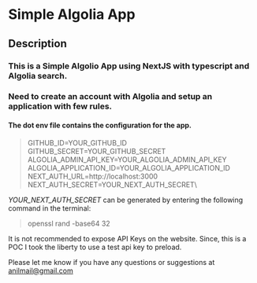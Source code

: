 
# Simple Algolia App

## Description

### This is a Simple Algolio App using NextJS with typescript and Algolia search.
### Need to create an account with Algolia and setup an application with few rules.

#### The dot env file contains the configuration for the app.

> GITHUB_ID=YOUR_GITHUB_ID\
> GITHUB_SECRET=YOUR_GITHUB_SECRET\
> ALGOLIA_ADMIN_API_KEY=YOUR_ALGOLIA_ADMIN_API_KEY\
> ALGOLIA_APPLICATION_ID=YOUR_ALGOLIA_APPLICATION_ID\
> NEXT_AUTH_URL=http://localhost:3000\
> NEXT_AUTH_SECRET=YOUR_NEXT_AUTH_SECRET\ 

*YOUR_NEXT_AUTH_SECRET* can be generated by entering the following command
in the terminal:

>openssl rand -base64 32


It is not recommended to expose API Keys on the website. Since, this is a POC I took the liberty to use a test api key to preload.


Please let me know if you have any questions or suggestions at anilmail@gmail.com
